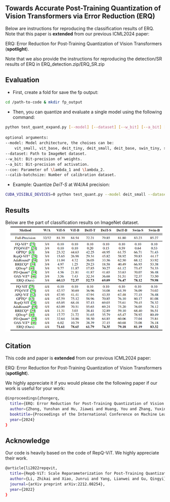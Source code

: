 ## Towards Accurate Post-Training Quantization of Vision Transformers via Error Reduction (ERQ)

Below are instructions for reproducing the classification results of ERQ. Note that this paper is **extended** from our previous ICML2024 paper: 

ERQ: Error Reduction for Post-Training Quantization of Vision Transformers (**spotlight**).


Note that we also provide the instructions for reproducing the detection/SR results of ERQ in ERQ_detection.zip/ERQ_SR.zip


## Evaluation

- First, create a fold for save the fp output:

```bash
cd /path-to-code & mkdir fp_output
```

- Then, you can quantize and evaluate a single model using the following command:

```bash
python test_quant_expand.py [--model] [--dataset] [--w_bit] [--a_bit] [--coe] [--calib-batchsize]

optional arguments:
--model: Model architecture, the choises can be: 
    vit_small, vit_base, deit_tiny, deit_small, deit_base, swin_tiny, swin_small.
--dataset: Path to ImageNet dataset.
--w_bit: Bit-precision of weights.
--a_bit: Bit-precision of activation.
--coe: Parameter of \lambda_1 and \lambda_2.
--calib-batchsize: Number of calibration dataset.
```

- Example: Quantize *DeiT-S* at W4/A4 precision:

```bash
CUDA_VISIBLE_DEVICES=0 python test_quant.py --model deit_small --dataset /data/datasets/ImageNet --w_bit 4 --a_bit 4--calib-batchsize 32 --coe 10000
```


## Results

Below are the part of classification results on ImageNet dataset.
![img.png](img.png)

## Citation

This code and paper is **extended** from our previous ICML2024 paper: 

ERQ: Error Reduction for Post-Training Quantization of Vision Transformers (**spotlight**).

We highly appreciate it if you would please cite the following paper if our work is useful for your work:

```bash
@inproceedings{zhongerq,
  title={ERQ: Error Reduction for Post-Training Quantization of Vision Transformers},
  author={Zhong, Yunshan and Hu, Jiawei and Huang, You and Zhang, Yuxin and Ji, Rongrong},
  booktitle={Proceedings of the International Conference on Machine Learning (ICML)},
  year={2024}
}
```

## Acknowledge

Our code is heavily based on the code of RepQ-ViT. We highly appreciate their work.

```bash
@article{li2022repqvit,
  title={RepQ-ViT: Scale Reparameterization for Post-Training Quantization of Vision Transformers},
  author={Li, Zhikai and Xiao, Junrui and Yang, Lianwei and Gu, Qingyi},
  journal={arXiv preprint arXiv:2212.08254},
  year={2022}
}
```
